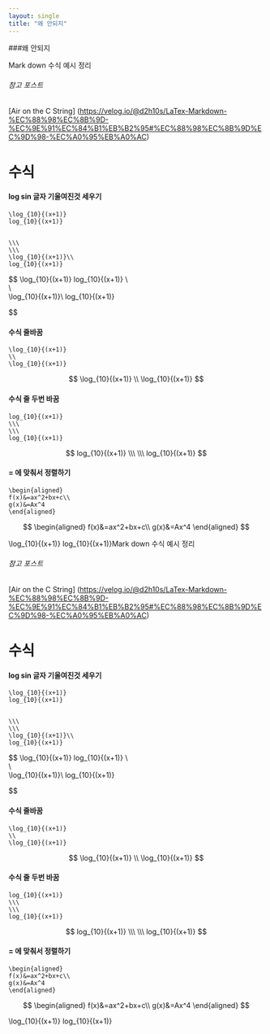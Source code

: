 ```yaml
---
layout: single
title: "왜 안되지"
---
```


###왜 안되지

Mark down 수식 예시 정리

###### 참고 포스트

[Air on the C String] (https://velog.io/@d2h10s/LaTex-Markdown-%EC%88%98%EC%8B%9D-%EC%9E%91%EC%84%B1%EB%B2%95#%EC%88%98%EC%8B%9D%EC%9D%98-%EC%A0%95%EB%A0%AC)

# 수식

#### log sin 글자 기울여진것 세우기

```
\log_{10}{(x+1)}
log_{10}{(x+1)}


\\\
\\\
\log_{10}{(x+1)}\\
log_{10}{(x+1)}
```

$$
\log_{10}{(x+1)}
log_{10}{(x+1)}
\\\
\\\
\log_{10}{(x+1)}\\
log_{10}{(x+1)}


$$

#### 수식 줄바꿈

```
\log_{10}{(x+1)}
\\
\log_{10}{(x+1)}
```

$$
\log_{10}{(x+1)}
\\
\log_{10}{(x+1)}
$$

#### 수식 줄 두번 바꿈

```
log_{10}{(x+1)}
\\\
\\\
log_{10}{(x+1)}
```

$$
log_{10}{(x+1)}
\\\
\\\
log_{10}{(x+1)}
$$

#### = 에 맞춰서 정렬하기

```
\begin{aligned}
f(x)&=ax^2+bx+c\\
g(x)&=Ax^4
\end{aligned}
```

$$
\begin{aligned}
f(x)&=ax^2+bx+c\\
g(x)&=Ax^4
\end{aligned}
$$

\log_{10}{(x+1)}
log_{10}{(x+1)}Mark down 수식 예시 정리

###### 참고 포스트

[Air on the C String] (https://velog.io/@d2h10s/LaTex-Markdown-%EC%88%98%EC%8B%9D-%EC%9E%91%EC%84%B1%EB%B2%95#%EC%88%98%EC%8B%9D%EC%9D%98-%EC%A0%95%EB%A0%AC)

# 수식

#### log sin 글자 기울여진것 세우기

```
\log_{10}{(x+1)}
log_{10}{(x+1)}


\\\
\\\
\log_{10}{(x+1)}\\
log_{10}{(x+1)}
```

$$
\log_{10}{(x+1)}
log_{10}{(x+1)}
\\\
\\\
\log_{10}{(x+1)}\\
log_{10}{(x+1)}


$$

#### 수식 줄바꿈

```
\log_{10}{(x+1)}
\\
\log_{10}{(x+1)}
```

$$
\log_{10}{(x+1)}
\\
\log_{10}{(x+1)}
$$

#### 수식 줄 두번 바꿈

```
log_{10}{(x+1)}
\\\
\\\
log_{10}{(x+1)}
```

$$
log_{10}{(x+1)}
\\\
\\\
log_{10}{(x+1)}
$$

#### = 에 맞춰서 정렬하기

```
\begin{aligned}
f(x)&=ax^2+bx+c\\
g(x)&=Ax^4
\end{aligned}
```

$$
\begin{aligned}
f(x)&=ax^2+bx+c\\
g(x)&=Ax^4
\end{aligned}
$$

\log_{10}{(x+1)}
log_{10}{(x+1)}
